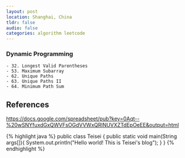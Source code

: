 ```yaml
---
layout: post
location: Shanghai, China
tldr: false
audio: false
categories: algorithm leetcode
---
```

<a url="http://teisei.github.io/algorithm/2015/02/10/Dynamic-Programming/">

### Dynamic Programming

</a>

	- 32. Longest Valid Parentheses
	- 53. Maximum Subarray
	- 62. Unique Paths
	- 63. Unique Paths II
	- 64. Minimum Path Sum


## References
https://docs.google.com/spreadsheet/pub?key=0Aqt--%20wSNYfuxdGxQWVFsOGdVVWxQRlNUVXZTdEpOeEE&output=html



{% highlight java %}
public class Teisei {
    public static void main(String args[]){
        System.out.println("Hello world! This is Teisei's blog");
    }
}
{% endhighlight %}